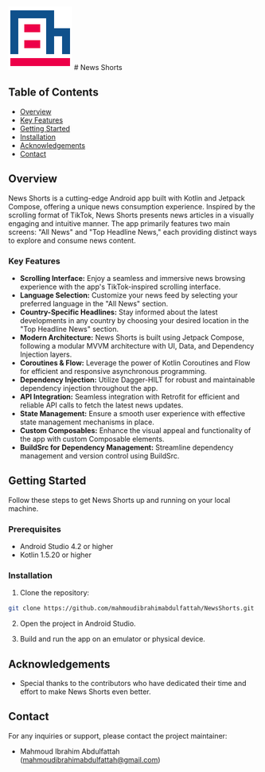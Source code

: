![News Shorts Logo](app/src/main/res/drawable/logo.png)  # News Shorts  



## Table of Contents

- [Overview](#overview)
- [Key Features](#key-features)
- [Getting Started](#getting-started)
- [Installation](#installation)
- [Acknowledgements](#acknowledgements)
- [Contact](#contact)

## Overview

News Shorts is a cutting-edge Android app built with Kotlin and Jetpack Compose, offering a unique news consumption experience. Inspired by the scrolling format of TikTok, News Shorts presents news articles in a visually engaging and intuitive manner. The app primarily features two main screens: "All News" and "Top Headline News," each providing distinct ways to explore and consume news content.



### Key Features

- **Scrolling Interface:** Enjoy a seamless and immersive news browsing experience with the app's TikTok-inspired scrolling interface.
- **Language Selection:** Customize your news feed by selecting your preferred language in the "All News" section.
- **Country-Specific Headlines:** Stay informed about the latest developments in any country by choosing your desired location in the "Top Headline News" section.
- **Modern Architecture:** News Shorts is built using Jetpack Compose, following a modular MVVM architecture with UI, Data, and Dependency Injection layers.
- **Coroutines & Flow:** Leverage the power of Kotlin Coroutines and Flow for efficient and responsive asynchronous programming.
- **Dependency Injection:** Utilize Dagger-HILT for robust and maintainable dependency injection throughout the app.
- **API Integration:** Seamless integration with Retrofit for efficient and reliable API calls to fetch the latest news updates.
- **State Management:** Ensure a smooth user experience with effective state management mechanisms in place.
- **Custom Composables:** Enhance the visual appeal and functionality of the app with custom Composable elements.
- **BuildSrc for Dependency Management:** Streamline dependency management and version control using BuildSrc.

## Getting Started

Follow these steps to get News Shorts up and running on your local machine.

### Prerequisites

- Android Studio 4.2 or higher
- Kotlin 1.5.20 or higher

### Installation

1. Clone the repository:

```bash
git clone https://github.com/mahmoudibrahimabdulfattah/NewsShorts.git
```

2. Open the project in Android Studio.

3. Build and run the app on an emulator or physical device.


## Acknowledgements

- Special thanks to the contributors who have dedicated their time and effort to make News Shorts even better.

## Contact

For any inquiries or support, please contact the project maintainer:

- Mahmoud Ibrahim Abdulfattah ([mahmoudibrahimabdulfattah@gmail.com](mailto:mahmoudibrahimabdulfattah@gmail.com))
